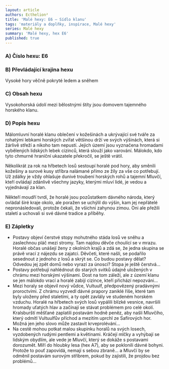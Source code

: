 ```yaml
---
layout: article
authors: Ecthelion²
title: 'Malé hexy: E6 – Sídlo klanu'
tags: 'materiály a doplňky, inspirace, Malé hexy'
series: Malé hexy
summary: 'Malé hexy, hex E6'
published: true
---
```


### A) Číslo hexu: E6

### B) Převládající krajina hexu
Vysoké hory věčně pokryté ledem a sněhem
### C) Obsah hexu
Vysokohorská údolí mezi bělostnými štíty jsou domovem tajemného horského klanu.
### D) Popis hexu
Málomluvní horalé klanu oblečení v kožešinách a ukrývající své tváře za rohatými lebkami horských zvířat většinou drží ve svých výšinách, která si žárlivě střeží a nikoho tam nepustí. Jejich území jsou vyznačena hromadami vybělených lidských lebek cizinců, která slouží jako varování. Málokdo, kdo tyto chmurné hraniční ukazatele překročil, se ještě vrátil.  
  
Několikrát za rok na hřbetech losů sestoupí horalé pod hory, aby směnili kožešiny a surové kusy stříbra nalámané přímo ze žíly za vše co potřebují. Už zdálky je vždy ohlašuje dunivé troubení horských rohů a tajemní Mluvčí, kteří ovládají zdánlivě všechny jazyky, kterými mluví lidé, je vedou a vyjednávají za klan.  
  
Někteří moudří tvrdí, že horalé jsou pozůstatkem dávného národa, který ovládal širé kraje okolo, ale poražen se uchýlil do výšin, kam jej nepřátelé nepronásledovali, protože čekali, že všichni zahynou zimou. Oni ale přežili staletí a uchovali si své dávné tradice a příběhy.
### E) Zápletky
- Postavy objeví čerstvé stopy mohutného stáda losů ve sněhu a zaslechnou pláč mezi stromy. Tam najdou děvče choulící se v mrazu. Horalé občas unášejí ženy z okolních krajů a zdá se, že jedna skupina se právě vrací z nájezdu se zajatci. Děvčeti, které našli, se podařilo sesednout z jednoho z losů a skrýt se. Co budou postavy dělat? Odvedou jej zpět domů nebo vyrazí za únosci? Stopa je ještě čerstvá…  
- Postavy potřebují nahlédnout do starých svitků údajně uložených v chrámu mezi horskými výšinami. Dost na tom záleží, ale z území klanu se jen málokdo vrací a horalé zabijí cizince, kteří přichází nepozváni…
- Mezi horaly se objevil nový vůdce, Vultuulf, předpovězený pradávnými proroctvími. Z chrámu vyzvedl dávné prapory zaniklé říše, které tam byly uloženy před staletími, a ty opět zavlály ve studeném horském vzduchu. Horalé na hřbetech svých losů vypálili blízké vesnice, navršili hromady uťatých hlav a začínají se stávat problémem pro celé okolí. Kralsburští měšťané zaplatili postavám hodně peněz, aby našli Mluvčího, který odmítl Vultuulfův příchod a mezitím uprchl ze Safírových hor. Možná jen jeho slovo může zastavit krveprolévání…  
- Na cestě mohou potkat malou skupinku horalů na svých losech, vyzdobených rudými pentlemi a květinami. Kráčejí mlčky a vyhýbají se lidským obydlím, ale vede je Mluvčí, který se dokáže s postavami dorozumět. Míří do hloubky lesa (hex A7), aby se poklonili dávné bohyni. Protože to pouť zapovídá, nemají s sebou zbraně… a Mluvčí by se odměnil postavám surovým stříbrem, pokud by zajistili, že projdou bez problémů…